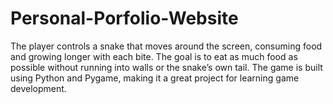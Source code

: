 # Personal-Porfolio-Website
The player controls a snake that moves around the screen, consuming food and growing longer with each bite. The goal is to eat as much food as possible without running into walls or the snake’s own tail. The game is built using Python and Pygame, making it a great project for learning game development.
